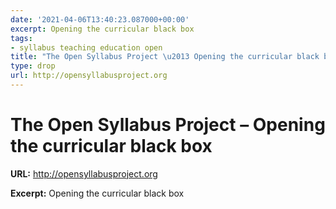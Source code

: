 ```yaml
---
date: '2021-04-06T13:40:23.087000+00:00'
excerpt: Opening the curricular black box
tags:
- syllabus teaching education open
title: "The Open Syllabus Project \u2013 Opening the curricular black box"
type: drop
url: http://opensyllabusproject.org
---
```


# The Open Syllabus Project – Opening the curricular black box

**URL:** http://opensyllabusproject.org

**Excerpt:** Opening the curricular black box
